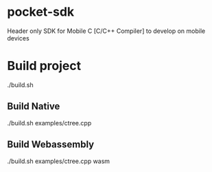 # pocket-sdk
Header only SDK for Mobile C [C/C++ Compiler] to develop on mobile devices

# Build project
./build.sh <path> <mode>

## Build Native
./build.sh examples/ctree.cpp

## Build Webassembly
./build.sh examples/ctree.cpp wasm

